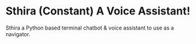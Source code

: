 # Sthira (Constant) A Voice Assistant!
Sthira a Python based terminal chatbot & voice assistant to use as a navigator.
